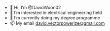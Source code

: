 - 👋 Hi, I’m @DavidWoon02
- 👀 I’m interested in electrical engineering field
- 🌱 I’m currently doing my degree programme 
- 📫 My email david.vectorpowerize@gmail.com

<!---
DavidWoon02/DavidWoon02 is a ✨ special ✨ repository because its `README.md` (this file) appears on your GitHub profile.
You can click the Preview link to take a look at your changes.
--->
